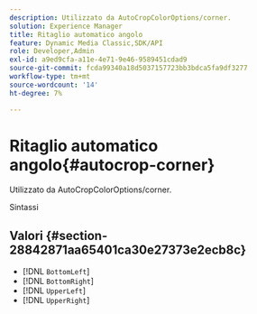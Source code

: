 ```yaml
---
description: Utilizzato da AutoCropColorOptions/corner.
solution: Experience Manager
title: Ritaglio automatico angolo
feature: Dynamic Media Classic,SDK/API
role: Developer,Admin
exl-id: a9ed9cfa-a11e-4e71-9e46-9589451cdad9
source-git-commit: fcda99340a18d5037157723bb3bdca5fa9df3277
workflow-type: tm+mt
source-wordcount: '14'
ht-degree: 7%

---
```


# Ritaglio automatico angolo{#autocrop-corner}

Utilizzato da AutoCropColorOptions/corner.

Sintassi

## Valori {#section-28842871aa65401ca30e27373e2ecb8c}

* [!DNL `BottomLeft`]
* [!DNL `BottomRight`]
* [!DNL `UpperLeft`]
* [!DNL `UpperRight`]
